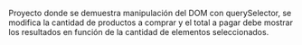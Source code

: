 Proyecto donde se demuestra manipulación del DOM con querySelector, se modifica la cantidad de productos a comprar y el total a pagar debe mostrar los resultados en función de la cantidad de elementos seleccionados.

